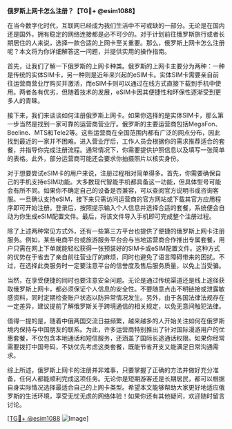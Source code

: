 **俄罗斯上网卡怎么注册？【TG💪+ @esim1088】**

在当今数字化时代，互联网已经成为我们生活中不可或缺的一部分。无论是在国内还是国外，拥有稳定的网络连接都是必不可少的。对于计划前往俄罗斯旅行或者长期居住的人来说，选择一款合适的上网卡至关重要。那么，俄罗斯上网卡怎么注册呢？本文将为你详细解答这一问题，并提供实用的操作指南。

首先，让我们了解一下俄罗斯的上网卡种类。俄罗斯的上网卡主要分为两种：一种是传统的实体SIM卡，另一种则是近年来兴起的eSIM卡。实体SIM卡需要亲自前往运营商营业厅购买并激活，而eSIM卡则可以通过在线方式直接下载到手机中使用。两者各有优劣，但随着技术的发展，eSIM卡因其便捷性和环保性逐渐受到更多人的青睐。

接下来，我们来谈谈如何注册俄罗斯上网卡。如果你选择的是实体SIM卡，那么第一步当然是找到一家可靠的运营商营业厅。俄罗斯的主要运营商包括MegaFon、Beeline、MTS和Tele2等。这些运营商在全国范围内都有广泛的网点分布，因此找到最近的一家并不困难。进入营业厅后，工作人员会根据你的需求推荐适合的套餐，并指导你完成注册流程。通常情况下，你需要提供护照信息以及填写一张简单的表格。此外，部分运营商可能还会要求你拍摄照片以核实身份。

对于想要尝试eSIM卡的用户来说，注册过程相对简单得多。首先，你需要确保自己的手机支持eSIM功能。大多数现代智能手机都具备这一功能，但具体型号可能会有所不同。如果你不确定自己的设备是否兼容，可以查阅官方说明书或咨询客服。一旦确认支持eSIM，接下来只需访问运营商的官方网站或下载其官方应用程序即可开始注册。登录后，按照提示输入个人信息并选择合适的套餐，系统便会自动为你生成eSIM配置文件。最后，将该文件导入手机即可完成整个注册过程。

除了上述两种常见方式外，还有一些第三方平台也提供了便捷的俄罗斯上网卡注册服务。例如，某些电商平台或旅游服务平台会与当地运营商合作推出专属套餐，用户只需在网上下单就能轻松获得一张预装好的SIM卡或eSIM配置文件。这种方式的优势在于省去了亲自前往营业厅的麻烦，同时也避免了语言障碍带来的困扰。不过，在选择此类服务时一定要注意平台的信誉度及售后服务质量，以免上当受骗。

当然，在享受便捷的同时也要注意安全问题。无论是通过传统渠道还是线上途径获取俄罗斯上网卡，都必须保证个人信息的安全性。不要随意点击不明链接或泄露敏感资料，同时定期检查账户状态以防异常情况发生。另外，由于各国法律法规存在一定差异，建议提前了解俄罗斯关于跨境通信的相关规定，以免无意间触犯法律。

值得一提的是，随着中俄两国交流日益频繁，越来越多的人开始关注如何在俄罗斯境内保持与中国朋友的联系。为此，许多运营商特别推出了针对国际漫游用户的优惠套餐，不仅包含本地通话和短信服务，还涵盖了国际长途通话权限。如果你经常需要拨打中国号码，不妨优先考虑这类套餐，既能节省开支又能满足日常沟通需求。

综上所述，俄罗斯上网卡的注册并非难事，只要掌握了正确的方法并做好充分准备，任何人都能顺利完成这项任务。无论你是短期游客还是长期居民，都可以根据自身实际情况选择最适合自己的上网卡类型。希望本文能够帮助大家更好地适应俄罗斯的生活环境，享受无忧无虑的网络体验！如果你还有其他疑问，欢迎随时留言讨论。

[[TG💪+ @esim1088](https://t.me/s/esim1088) ![Image](https://i.postimg.cc/4NQfJmqS/Snipaste-2025-05-13-00-14-12.png)]